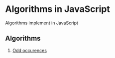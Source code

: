 # Algorithms in JavaScript

Algorithms implement in JavaScript

## Algorithms

1. [Odd occurences](odd-occurences)
